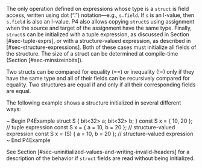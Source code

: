 The only operation defined on expressions whose type is a `struct` is
field access, written using dot (“.”) notation—e.g., `s.field`. If `s`
is an l-value, then `s.field` is also an l-value. P4 also allows copying
`struct`s using assignment when the source and target of the assignment
have the same type. Finally, `struct`s can be initialized with a tuple
expression, as discussed in Section \[\#sec-tuple-exprs\], or with a
structure-valued expression, as described in
\[\#sec-structure-expressions\]. Both of these cases must initialize all
fields of the structure. The size of a struct can be determined at
compile-time (Section \[\#sec-minsizeinbits\]).

Two structs can be compared for equality (==) or inequality (\!=) only
if they have the same type and all of their fields can be recursively
compared for equality. Two structures are equal if and only if all their
corresponding fields are equal.

The following example shows a structure initialized in several different
ways:

\~ Begin P4Example struct S { bit\<32\> a; bit\<32\> b; } const S x = {
10, 20 }; // tuple expression const S x = { a = 10, b = 20 }; //
structure-valued expression const S x = (S) { a = 10, b = 20 }; //
structure-valued expression \~ End P4Example

See Section \[\#sec-uninitialized-values-and-writing-invalid-headers\]
for a description of the behavior if `struct` fields are read without
being initialized.
